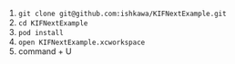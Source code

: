1. `git clone git@github.com:ishkawa/KIFNextExample.git`
2. `cd KIFNextExample`
3. `pod install`
4. `open KIFNextExample.xcworkspace`
5. command + U

